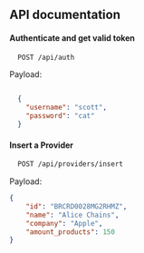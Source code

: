 
## API documentation

#### Authenticate and get valid token

```sh
  POST /api/auth
```

Payload:
```json

  {
    "username": "scott",
    "password": "cat"
  }
```



#### Insert a Provider

```sh
  POST /api/providers/insert
```

Payload:
```json
{
    "id": "BRCRD0028MG2RHMZ",
    "name": "Alice Chains",
    "company": "Apple",
    "amount_products": 150
}
```
